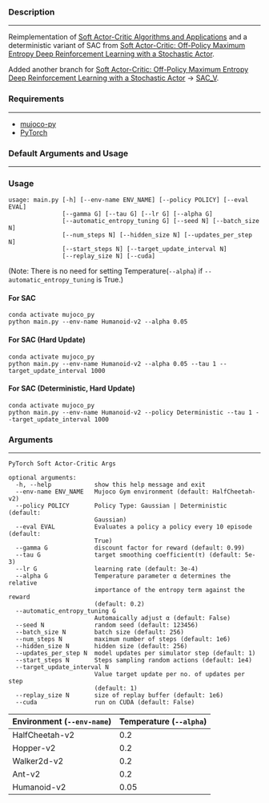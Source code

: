 ### Description
------------
Reimplementation of [Soft Actor-Critic Algorithms and Applications](https://arxiv.org/pdf/1812.05905.pdf) and a deterministic variant of SAC from [Soft Actor-Critic: Off-Policy Maximum Entropy Deep Reinforcement
Learning with a Stochastic Actor](https://arxiv.org/pdf/1801.01290.pdf).

Added another branch for [Soft Actor-Critic: Off-Policy Maximum Entropy Deep Reinforcement
Learning with a Stochastic Actor](https://arxiv.org/pdf/1801.01290.pdf) -> [SAC_V](https://github.com/pranz24/pytorch-soft-actor-critic/tree/SAC_V).

### Requirements
------------
*   [mujoco-py](https://github.com/openai/mujoco-py)
*   [PyTorch](http://pytorch.org/)

### Default Arguments and Usage
------------
### Usage

```
usage: main.py [-h] [--env-name ENV_NAME] [--policy POLICY] [--eval EVAL]
               [--gamma G] [--tau G] [--lr G] [--alpha G]
               [--automatic_entropy_tuning G] [--seed N] [--batch_size N]
               [--num_steps N] [--hidden_size N] [--updates_per_step N]
               [--start_steps N] [--target_update_interval N]
               [--replay_size N] [--cuda]
```

(Note: There is no need for setting Temperature(`--alpha`) if `--automatic_entropy_tuning` is True.)

#### For SAC

```
conda activate mujoco_py
python main.py --env-name Humanoid-v2 --alpha 0.05
```

#### For SAC (Hard Update)

```
conda activate mujoco_py
python main.py --env-name Humanoid-v2 --alpha 0.05 --tau 1 --target_update_interval 1000
```

#### For SAC (Deterministic, Hard Update)

```
conda activate mujoco_py
python main.py --env-name Humanoid-v2 --policy Deterministic --tau 1 --target_update_interval 1000
```

### Arguments
------------
```
PyTorch Soft Actor-Critic Args

optional arguments:
  -h, --help            show this help message and exit
  --env-name ENV_NAME   Mujoco Gym environment (default: HalfCheetah-v2)
  --policy POLICY       Policy Type: Gaussian | Deterministic (default:
                        Gaussian)
  --eval EVAL           Evaluates a policy a policy every 10 episode (default:
                        True)
  --gamma G             discount factor for reward (default: 0.99)
  --tau G               target smoothing coefficient(τ) (default: 5e-3)
  --lr G                learning rate (default: 3e-4)
  --alpha G             Temperature parameter α determines the relative
                        importance of the entropy term against the reward
                        (default: 0.2)
  --automatic_entropy_tuning G
                        Automaically adjust α (default: False)
  --seed N              random seed (default: 123456)
  --batch_size N        batch size (default: 256)
  --num_steps N         maximum number of steps (default: 1e6)
  --hidden_size N       hidden size (default: 256)
  --updates_per_step N  model updates per simulator step (default: 1)
  --start_steps N       Steps sampling random actions (default: 1e4)
  --target_update_interval N
                        Value target update per no. of updates per step
                        (default: 1)
  --replay_size N       size of replay buffer (default: 1e6)
  --cuda                run on CUDA (default: False)
```

| Environment **(`--env-name`)**| Temperature **(`--alpha`)**|
| ---------------| -------------|
| HalfCheetah-v2| 0.2|
| Hopper-v2| 0.2|
| Walker2d-v2| 0.2|
| Ant-v2| 0.2|
| Humanoid-v2| 0.05|

